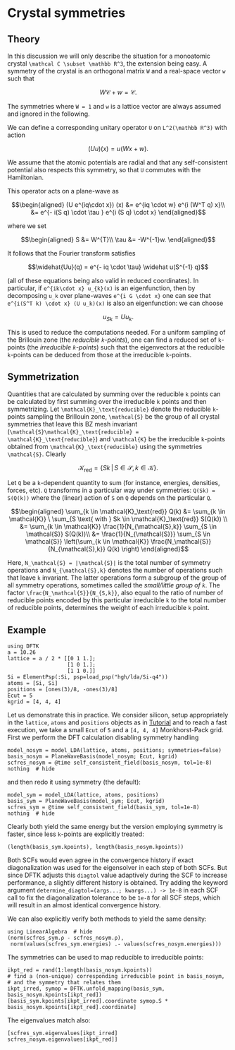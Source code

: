 # Crystal symmetries
## Theory
In this discussion we will only describe the situation for a monoatomic crystal
``\mathcal C \subset \mathbb R^3``, the extension being easy.
A symmetry of the crystal is an orthogonal matrix ``W``
and a real-space vector ``w`` such that
```math
W \mathcal{C} + w = \mathcal{C}.
```
The symmetries where ``W = 1`` and ``w``
is a lattice vector are always assumed and ignored in the following.

We can define a corresponding unitary operator ``U`` on ``L^2(\mathbb R^3)``
with action
```math
 (Uu)(x) = u\left( W x + w \right).
```
We assume that the atomic potentials are radial and that any self-consistent potential
also respects this symmetry, so that ``U`` commutes with the Hamiltonian.

This operator acts on a plane-wave as
```math
\begin{aligned}
(U e^{iq\cdot x}) (x) &= e^{iq \cdot w} e^{i (W^T q) x}\\
&= e^{- i(S q) \cdot \tau } e^{i (S q) \cdot x}
\end{aligned}
```
where we set
```math
\begin{aligned}
S &= W^{T}\\
\tau &= -W^{-1}w.
\end{aligned}
```
It follows that the Fourier transform satisfies
```math
\widehat{Uu}(q) = e^{- iq \cdot \tau} \widehat u(S^{-1} q)
```
(all of these equations being also valid in reduced coordinates).
In particular, if ``e^{ik\cdot x} u_{k}(x)`` is an eigenfunction, then by decomposing
``u_k`` over plane-waves ``e^{i G \cdot x}`` one can see that
``e^{i(S^T k) \cdot x} (U u_k)(x)`` is also an eigenfunction: we can choose
```math
u_{Sk} = U u_k.
```

This is used to reduce the computations needed. For a uniform sampling of the
Brillouin zone (the *reducible ``k``-points*),
one can find a reduced set of ``k``-points
(the *irreducible ``k``-points*) such that the eigenvectors at the
reducible ``k``-points can be deduced from those at the irreducible ``k``-points.

## Symmetrization
Quantities that are calculated by summing over the reducible ``k`` points can be
calculated by first summing over the irreducible ``k`` points and then symmetrizing.
Let ``\mathcal{K}_\text{reducible}`` denote the reducible ``k``-points
sampling the Brillouin zone,
``\mathcal{S}`` be the group of all crystal symmetries that leave this BZ mesh invariant
(``\mathcal{S}\mathcal{K}_\text{reducible} = \mathcal{K}_\text{reducible}``)
and ``\mathcal{K}`` be the irreducible ``k``-points obtained
from ``\mathcal{K}_\text{reducible}`` using the symmetries ``\mathcal{S}``.
Clearly
```math
\mathcal{K}_\text{red} = \{Sk \, | \, S \in \mathcal{S}, k \in \mathcal{K}\}.
```

Let ``Q`` be a ``k``-dependent quantity to sum (for instance, energies, densities, forces, etc).
``Q`` transforms in a particular way under symmetries: ``Q(Sk) = S(Q(k))`` where the
(linear) action of ``S`` on ``Q`` depends on the particular ``Q``.
```math
\begin{aligned}
\sum_{k \in \mathcal{K}_\text{red}} Q(k)
&= \sum_{k \in \mathcal{K}} \ \sum_{S \text{ with } Sk \in \mathcal{K}_\text{red}} S(Q(k)) \\
&= \sum_{k \in \mathcal{K}} \frac{1}{N_{\mathcal{S},k}} \sum_{S \in \mathcal{S}} S(Q(k))\\
&= \frac{1}{N_{\mathcal{S}}} \sum_{S \in \mathcal{S}}
   \left(\sum_{k \in \mathcal{K}} \frac{N_\mathcal{S}}{N_{\mathcal{S},k}} Q(k) \right)
\end{aligned}
```
Here, ``N_\mathcal{S} = |\mathcal{S}|`` is the total number of symmetry operations and
``N_{\mathcal{S},k}`` denotes the number of operations such that leave ``k`` invariant.
The latter operations form a subgroup of the group of all symmetry operations,
sometimes called the *small/little group of ``k``*.
The factor ``\frac{N_\mathcal{S}}{N_{S,k}}``, also equal to the ratio of number of
reducible points encoded by this particular irreducible ``k`` to the total number of
reducible points, determines the weight of each irreducible ``k`` point.

## Example
```@setup symmetries
using DFTK
a = 10.26
lattice = a / 2 * [[0 1 1.];
                   [1 0 1.];
                   [1 1 0.]]
Si = ElementPsp(:Si, psp=load_psp("hgh/lda/Si-q4"))
atoms = [Si, Si]
positions = [ones(3)/8, -ones(3)/8]
Ecut = 5
kgrid = [4, 4, 4]
```
Let us demonstrate this in practice.
We consider silicon, setup appropriately in the `lattice`, `atoms` and `positions`
objects as in [Tutorial](@ref) and to reach a fast execution, we take a small `Ecut` of `5`
and a `[4, 4, 4]` Monkhorst-Pack grid.
First we perform the DFT calculation disabling symmetry handling
```@example symmetries
model_nosym = model_LDA(lattice, atoms, positions; symmetries=false)
basis_nosym = PlaneWaveBasis(model_nosym; Ecut, kgrid)
scfres_nosym = @time self_consistent_field(basis_nosym, tol=1e-8)
nothing  # hide
```
and then redo it using symmetry (the default):
```@example symmetries
model_sym = model_LDA(lattice, atoms, positions)
basis_sym = PlaneWaveBasis(model_sym; Ecut, kgrid)
scfres_sym = @time self_consistent_field(basis_sym, tol=1e-8)
nothing  # hide
```
Clearly both yield the same energy
but the version employing symmetry is faster,
since less ``k``-points are explicitly treated:
```@example symmetries
(length(basis_sym.kpoints), length(basis_nosym.kpoints))
```
Both SCFs would even agree in the convergence history
if exact diagonalization was used for the eigensolver
in each step of both SCFs.
But since DFTK adjusts this `diagtol` value adaptively during the SCF
to increase performance, a slightly different history is obtained.
Try adding the keyword argument
`determine_diagtol=(args...; kwargs...) -> 1e-8`
in each SCF call to fix the diagonalization tolerance to be `1e-8` for all SCF steps,
which will result in an almost identical convergence history.

We can also explicitly verify both methods to yield the same density:
```@example symmetries
using LinearAlgebra  # hide
(norm(scfres_sym.ρ - scfres_nosym.ρ),
 norm(values(scfres_sym.energies) .- values(scfres_nosym.energies)))
```

The symmetries can be used to map reducible to irreducible points:
```@example symmetries
ikpt_red = rand(1:length(basis_nosym.kpoints))
# find a (non-unique) corresponding irreducible point in basis_nosym,
# and the symmetry that relates them
ikpt_irred, symop = DFTK.unfold_mapping(basis_sym, basis_nosym.kpoints[ikpt_red])
[basis_sym.kpoints[ikpt_irred].coordinate symop.S * basis_nosym.kpoints[ikpt_red].coordinate]
```
The eigenvalues match also:
```@example symmetries
[scfres_sym.eigenvalues[ikpt_irred] scfres_nosym.eigenvalues[ikpt_red]]
```
